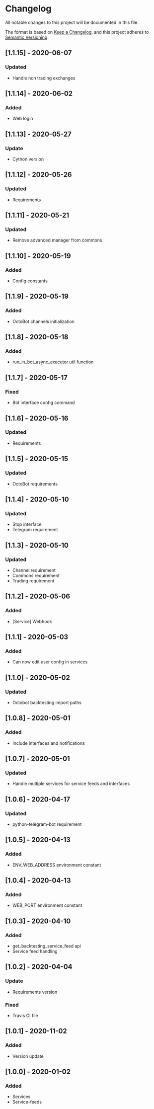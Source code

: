 # Changelog
All notable changes to this project will be documented in this file.

The format is based on [Keep a Changelog](https://keepachangelog.com/en/1.0.0/),
and this project adheres to [Semantic Versioning](https://semver.org/spec/v2.0.0.html).

## [1.1.15] - 2020-06-07
### Updated
- Handle non trading exchanges

## [1.1.14] - 2020-06-02
### Added
- Web login

## [1.1.13] - 2020-05-27
### Update
- Cython version

## [1.1.12] - 2020-05-26
### Updated
- Requirements

## [1.1.11] - 2020-05-21
### Updated
- Remove advanced manager from commons

## [1.1.10] - 2020-05-19
### Added
- Config constants

## [1.1.9] - 2020-05-19
### Added
- OctoBot channels initialization

## [1.1.8] - 2020-05-18
### Added
- run_in_bot_async_executor util function

## [1.1.7] - 2020-05-17
### Fixed
- Bot interface config command

## [1.1.6] - 2020-05-16
### Updated
- Requirements

## [1.1.5] - 2020-05-15
### Updated
- OctoBot requirements

## [1.1.4] - 2020-05-10
### Updated
- Stop interface
- Telegram requirement

## [1.1.3] - 2020-05-10
### Updated
- Channel requirement
- Commons requirement
- Trading requirement

## [1.1.2] - 2020-05-06
### Added
- [Service] Webhook

## [1.1.1] - 2020-05-03
### Added
- Can now edit user config in services

## [1.1.0] - 2020-05-02
### Updated
- Octobot backtesting import paths

## [1.0.8] - 2020-05-01
### Added
- Include interfaces and notifications

## [1.0.7] - 2020-05-01
### Updated
- Handle multiple services for service feeds and interfaces

## [1.0.6] - 2020-04-17
### Updated
- python-telegram-bot requirement

## [1.0.5] - 2020-04-13
### Added
- ENV_WEB_ADDRESS environment constant

## [1.0.4] - 2020-04-13
### Added
- WEB_PORT environment constant

## [1.0.3] - 2020-04-10
### Added
- get_backtesting_service_feed api
- Service feed handling

## [1.0.2] - 2020-04-04
### Update
- Requirements version

### Fixed
- Travis CI file

## [1.0.1] - 2020-11-02
### Added
- Version update

## [1.0.0] - 2020-01-02
### Added
- Services
- Service-feeds

